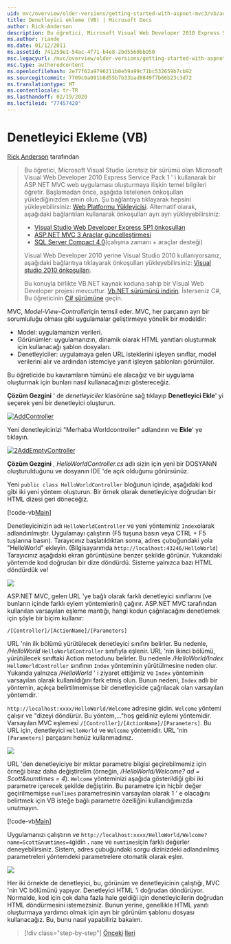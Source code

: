 ```yaml
---
uid: mvc/overview/older-versions/getting-started-with-aspnet-mvc3/vb/adding-a-controller
title: Denetleyici ekleme (VB) | Microsoft Docs
author: Rick-Anderson
description: Bu öğretici, Microsoft Visual Web Developer 2010 Express Service Pack 1 ' i kullanarak bir ASP.NET MVC web uygulaması oluşturmaya ilişkin temel bilgileri öğretir...
ms.author: riande
ms.date: 01/12/2011
ms.assetid: 741259e1-54ac-4f71-b4e8-2bd5560bb950
msc.legacyurl: /mvc/overview/older-versions/getting-started-with-aspnet-mvc3/vb/adding-a-controller
msc.type: authoredcontent
ms.openlocfilehash: 2e77f62a9796211b0e59a99c71bc532659b7cb92
ms.sourcegitcommit: 7709c0a091b8d55b7b33bad8849f7b66b23c3d72
ms.translationtype: MT
ms.contentlocale: tr-TR
ms.lasthandoff: 02/19/2020
ms.locfileid: "77457420"
---
```

# <a name="adding-a-controller-vb"></a>Denetleyici Ekleme (VB)

[Rick Anderson](https://twitter.com/RickAndMSFT) tarafından

> Bu öğretici, Microsoft Visual Studio ücretsiz bir sürümü olan Microsoft Visual Web Developer 2010 Express Service Pack 1 ' i kullanarak bir ASP.NET MVC web uygulaması oluşturmaya ilişkin temel bilgileri öğretir. Başlamadan önce, aşağıda listelenen önkoşulları yüklediğinizden emin olun. Şu bağlantıya tıklayarak hepsini yükleyebilirsiniz: [Web Platformu Yükleyicisi](https://www.microsoft.com/web/gallery/install.aspx?appid=VWD2010SP1Pack). Alternatif olarak, aşağıdaki bağlantıları kullanarak önkoşulları ayrı ayrı yükleyebilirsiniz:
> 
> - [Visual Studio Web Developer Express SP1 önkoşulları](https://www.microsoft.com/web/gallery/install.aspx?appid=VWD2010SP1Pack)
> - [ASP.NET MVC 3 Araçlar güncelleştirmesi](https://www.microsoft.com/web/gallery/install.aspx?appsxml=&amp;appid=MVC3)
> - [SQL Server Compact 4,0](https://www.microsoft.com/web/gallery/install.aspx?appid=SQLCE;SQLCEVSTools_4_0)(çalışma zamanı + araçlar desteği)
> 
> Visual Web Developer 2010 yerine Visual Studio 2010 kullanıyorsanız, aşağıdaki bağlantıya tıklayarak önkoşulları yükleyebilirsiniz: [Visual studio 2010 önkoşulları](https://www.microsoft.com/web/gallery/install.aspx?appsxml=&amp;appid=VS2010SP1Pack).
> 
> Bu konuyla birlikte VB.NET kaynak koduna sahip bir Visual Web Developer projesi mevcuttur. [Vb.NET sürümünü indirin](https://code.msdn.microsoft.com/Introduction-to-MVC-3-10d1b098). İsterseniz C#, Bu öğreticinin [ C# sürümüne](../cs/adding-a-controller.md) geçin.

MVC, *Model-View-Controller*için temsil eder. MVC, her parçanın ayrı bir sorumluluğu olması gibi uygulamalar geliştirmeye yönelik bir modeldir:

- Model: uygulamanızın verileri.
- Görünümler: uygulamanızın, dinamik olarak HTML yanıtları oluşturmak için kullanacağı şablon dosyaları.
- Denetleyiciler: uygulamaya gelen URL isteklerini işleyen sınıflar, model verilerini alır ve ardından istemciye yanıt işleyen şablonları görüntüler.

Bu öğreticide bu kavramların tümünü ele alacağız ve bir uygulama oluşturmak için bunları nasıl kullanacağınızı göstereceğiz.

**Çözüm Gezgini** ' de *denetleyiciler* klasörüne sağ tıklayıp **Denetleyici Ekle**' yi seçerek yeni bir denetleyici oluşturun.

[![AddController](adding-a-controller/_static/image2.png "AddController")](adding-a-controller/_static/image1.png)

Yeni denetleyicinizi &quot;Merhaba Worldcontroller&quot; adlandırın ve **Ekle**' ye tıklayın.

[![2AddEmptyController](adding-a-controller/_static/image4.png "2AddEmptyController")](adding-a-controller/_static/image3.png)

**Çözüm Gezgini** , *HelloWorldController.cs* adlı sizin için yeni bir DOSYANıN oluşturulduğunu ve dosyanın IDE 'de açık olduğunu görürsünüz.

Yeni `public class HelloWorldController` bloğunun içinde, aşağıdaki kod gibi iki yeni yöntem oluşturun. Bir örnek olarak denetleyiciye doğrudan bir HTML dizesi geri döneceğiz.

[!code-vb[Main](adding-a-controller/samples/sample1.vb)]

Denetleyicinizin adı `HelloWorldController` ve yeni yönteminiz `Index`olarak adlandırılmıştır. Uygulamayı çalıştırın (F5 tuşuna basın veya CTRL + F5 tuşlarına basın). Tarayıcınız başlatıldıktan sonra, adres çubuğundaki yola &quot;HelloWorld&quot; ekleyin. (Bilgisayarımda `http://localhost:43246/HelloWorld`) Tarayıcınız aşağıdaki ekran görüntüsüne benzer şekilde görünür. Yukarıdaki yöntemde kod doğrudan bir dize döndürdü. Sisteme yalnızca bazı HTML döndürdük ve!

![](adding-a-controller/_static/image5.png)

ASP.NET MVC, gelen URL 'ye bağlı olarak farklı denetleyici sınıflarını (ve bunların içinde farklı eylem yöntemlerini) çağırır. ASP.NET MVC tarafından kullanılan varsayılan eşleme mantığı, hangi kodun çağrılacağını denetlemek için şöyle bir biçim kullanır:

`/[Controller]/[ActionName]/[Parameters]`

URL 'nin ilk bölümü yürütülecek denetleyici sınıfını belirler. Bu nedenle, */HelloWorld* `HelloWorldController` sınıfıyla eşlenir. URL 'nin ikinci bölümü, yürütülecek sınıftaki Action metodunu belirler. Bu nedenle */HelloWorld/Index* `HelloWorldController` sınıfının `Index` yönteminin yürütülmesine neden olur. Yukarıda yalnızca */HelloWorld* ' i ziyaret ettiğimiz ve `Index` yönteminin varsayılan olarak kullanıldığını fark etmiş olun. Bunun nedeni, `Index` adlı bir yöntemin, açıkça belirtilmemişse bir denetleyicide çağrılacak olan varsayılan yöntemdir.

`http://localhost:xxxx/HelloWorld/Welcome` adresine gidin. `Welcome` yöntemi çalışır ve &quot;dizeyi döndürür. Bu yöntem,...&quot;hoş geldiniz eylemi yöntemidir. Varsayılan MVC eşlemesi `/[Controller]/[ActionName]/[Parameters]`. Bu URL için, denetleyici `HelloWorld` ve `Welcome` yöntemidir. URL 'nin `[Parameters]` parçasını henüz kullanmadınız.

![](adding-a-controller/_static/image6.png)

URL 'den denetleyiciye bir miktar parametre bilgisi geçirebilmemiz için örneği biraz daha değiştirelim (örneğin, */HelloWorld/Welcome? ad = Scott&amp;numtimes = 4*). `Welcome` yönteminizi aşağıda gösterildiği gibi iki parametre içerecek şekilde değiştirin. Bu parametre için hiçbir değer geçirilmemişse `numTimes` parametresinin varsayılan olarak 1 ' e olacağını belirtmek için VB isteğe bağlı parametre özelliğini kullandığımızda unutmayın.

[!code-vb[Main](adding-a-controller/samples/sample2.vb)]

Uygulamanızı çalıştırın ve `http://localhost:xxxx/HelloWorld/Welcome?name=Scott&numtimes=4`gidin **.** `name` ve `numtimes`için farklı değerler deneyebilirsiniz. Sistem, adres çubuğundaki sorgu dizinizdeki adlandırılmış parametreleri yöntemdeki parametrelere otomatik olarak eşler.

![](adding-a-controller/_static/image7.png)

Her iki örnekte de denetleyici, bu, görünüm ve denetleyicinin çalıştığı, MVC 'nin VC bölümünü yapıyor. Denetleyici HTML 'i doğrudan döndürüyor. Normalde, kod için çok daha fazla hale geldiği için denetleyicilerin doğrudan HTML döndürmesini istemezsiniz. Bunun yerine, genellikle HTML yanıtı oluşturmaya yardımcı olmak için ayrı bir görünüm şablonu dosyası kullanacağız. Bu, bunu nasıl yapabiliriz bakalım.

> [!div class="step-by-step"]
> [Önceki](intro-to-aspnet-mvc-3.md)
> [İleri](adding-a-view.md)
